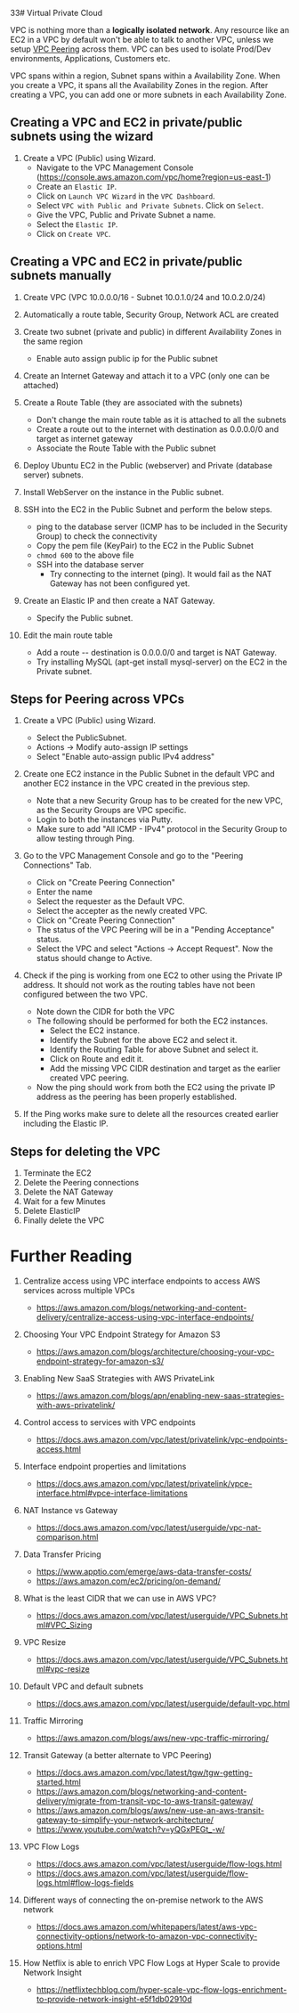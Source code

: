 33# Virtual Private Cloud

VPC is nothing more than a **logically isolated network**. Any resource like an EC2 in a VPC by default won't be able to talk to another VPC, unless we setup [VPC Peering](https://docs.aws.amazon.com/vpc/latest/peering/what-is-vpc-peering.html) across them. VPC can bes used to isolate Prod/Dev environments, Applications, Customers etc.

VPC spans within a region, Subnet spans within a Availability Zone. When you create a VPC, it spans all the Availability Zones in the region. After creating a VPC, you can add one or more subnets in each Availability Zone.

## Creating a VPC and EC2 in private/public subnets using the wizard

1. Create a VPC (Public) using Wizard.
	- Navigate to the VPC Management Console (https://console.aws.amazon.com/vpc/home?region=us-east-1)
	- Create an `Elastic IP`.
	- Click on `Launch VPC Wizard` in the `VPC Dashboard`.
	- Select `VPC with Public and Private Subnets`. Click on `Select`.
	- Give the VPC, Public and Private Subnet a name.
	- Select the `Elastic IP`.
	- Click on `Create VPC`.

## Creating a VPC and EC2 in private/public subnets manually

1. Create VPC (VPC 10.0.0.0/16 - Subnet 10.0.1.0/24 and 10.0.2.0/24)

1. Automatically a route table, Security Group, Network ACL are created

1. Create two subnet (private and public) in different Availability Zones in the same region
	- Enable auto assign public ip for the Public subnet

1. Create an Internet Gateway and attach it to a VPC (only one can be attached)

1. Create a Route Table (they are associated with the subnets)
	- Don't change the main route table as it is attached to all the subnets
	- Create a route out to the internet with destination as 0.0.0.0/0 and target as internet gateway
	- Associate the Route Table with the Public subnet

1. Deploy Ubuntu EC2 in the Public (webserver) and Private (database server) subnets.

1. Install WebServer on the instance in the Public subnet.

1. SSH into the EC2 in the Public Subnet and perform the below steps.
	- ping to the database server (ICMP has to be included in the Security Group) to check the connectivity
	- Copy the pem file (KeyPair) to the EC2 in the Public Subnet
	- `chmod 600` to the above file
	- SSH into the database server
		- Try connecting to the internet (ping). It would fail as the NAT Gateway has not been configured yet.
 
1. Create an Elastic IP and then create a NAT Gateway.
	- Specify the Public subnet.

1. Edit the main route table
	- Add a route -- destination is 0.0.0.0/0 and target is NAT Gateway.
	- Try installing MySQL (apt-get install mysql-server) on the EC2 in the Private subnet.

## Steps for Peering across VPCs

1. Create a VPC (Public) using Wizard.
	-  Select the PublicSubnet.
	-  Actions -> Modify auto-assign IP settings
	-  Select "Enable auto-assign public IPv4 address"

1. Create one EC2 instance in the Public Subnet in the default VPC and another EC2 instance in the VPC created in the previous step.
	-  Note that  a new Security Group has to be created for the new VPC, as the Security Groups are VPC specific.
	-  Login to both the instances via Putty.
	-  Make sure to add "All ICMP - IPv4" protocol in the Security Group to allow testing through Ping.

1. Go to the VPC Management Console and go to the "Peering Connections" Tab.
	-  Click on "Create Peering Connection"
	-  Enter the name
	-  Select the requester as the Default VPC.
	-  Select the accepter as the newly created VPC.
	-  Click on "Create Peering Connection"
	-  The status of the VPC Peering will be in a "Pending Acceptance" status.
	-  Select the VPC and select "Actions -> Accept Request". Now the status should change to Active.

1. Check if the ping is working from one EC2 to other using the Private IP address. It should not work as the routing tables have not been configured between the two VPC.

	- Note down the CIDR for both the VPC
    - The following should be performed for both the EC2 instances.
        - Select the EC2 instance.
        - Identify the Subnet for the above EC2 and select it.
        - Identify the Routing Table for above Subnet and select it.
        - Click on Route and edit it.
        - Add the missing VPC CIDR destination and target as the earlier created VPC peering.
	- Now the ping should work from both the EC2 using the private IP address as the peering has been properly established.

1. If the Ping works make sure to delete all the resources created earlier including the Elastic IP.

## Steps for deleting the VPC
1. Terminate the EC2
1. Delete the Peering connections
1. Delete the NAT Gateway
1. Wait for a few Minutes
1. Delete ElasticIP
1. Finally delete the VPC

# Further Reading

1. Centralize access using VPC interface endpoints to access AWS services across multiple VPCs
	- https://aws.amazon.com/blogs/networking-and-content-delivery/centralize-access-using-vpc-interface-endpoints/

1. Choosing Your VPC Endpoint Strategy for Amazon S3
    - https://aws.amazon.com/blogs/architecture/choosing-your-vpc-endpoint-strategy-for-amazon-s3/

1. Enabling New SaaS Strategies with AWS PrivateLink
	- https://aws.amazon.com/blogs/apn/enabling-new-saas-strategies-with-aws-privatelink/

1. Control access to services with VPC endpoints
	- https://docs.aws.amazon.com/vpc/latest/privatelink/vpc-endpoints-access.html

1. Interface endpoint properties and limitations
	- https://docs.aws.amazon.com/vpc/latest/privatelink/vpce-interface.html#vpce-interface-limitations

1. NAT Instance vs Gateway
    - https://docs.aws.amazon.com/vpc/latest/userguide/vpc-nat-comparison.html

1. Data Transfer Pricing
    - https://www.apptio.com/emerge/aws-data-transfer-costs/
    - https://aws.amazon.com/ec2/pricing/on-demand/

1. What is the least CIDR that we can use in AWS VPC?
    - https://docs.aws.amazon.com/vpc/latest/userguide/VPC_Subnets.html#VPC_Sizing

1. VPC Resize
    - https://docs.aws.amazon.com/vpc/latest/userguide/VPC_Subnets.html#vpc-resize

1. Default VPC and default subnets
	- https://docs.aws.amazon.com/vpc/latest/userguide/default-vpc.html

1. Traffic Mirroring
	- https://aws.amazon.com/blogs/aws/new-vpc-traffic-mirroring/

1. Transit Gateway (a better alternate to VPC Peering)
	- https://docs.aws.amazon.com/vpc/latest/tgw/tgw-getting-started.html
	- https://aws.amazon.com/blogs/networking-and-content-delivery/migrate-from-transit-vpc-to-aws-transit-gateway/
	- https://aws.amazon.com/blogs/aws/new-use-an-aws-transit-gateway-to-simplify-your-network-architecture/
	- https://www.youtube.com/watch?v=yQGxPEGt_-w/

1. VPC Flow Logs
	- https://docs.aws.amazon.com/vpc/latest/userguide/flow-logs.html
	- https://docs.aws.amazon.com/vpc/latest/userguide/flow-logs.html#flow-logs-fields

1. Different ways of connecting the on-premise network to the AWS network
     - https://docs.aws.amazon.com/whitepapers/latest/aws-vpc-connectivity-options/network-to-amazon-vpc-connectivity-options.html

1. How Netflix is able to enrich VPC Flow Logs at Hyper Scale to provide Network Insight
    - https://netflixtechblog.com/hyper-scale-vpc-flow-logs-enrichment-to-provide-network-insight-e5f1db02910d
